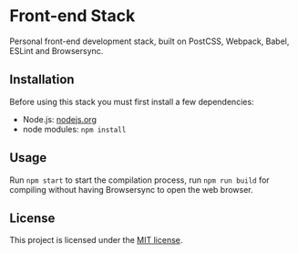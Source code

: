 # Front-end Stack

Personal front-end development stack, built on PostCSS, Webpack, Babel, ESLint and Browsersync.

## Installation

Before using this stack you must first install a few dependencies:

 - Node.js: [nodejs.org](http://nodejs.org/)
 - node modules: `npm install`

## Usage

Run `npm start` to start the compilation process, run `npm run build` for compiling without having Browsersync to open the web browser.

## License

This project is licensed under the [MIT license](LICENSE).

